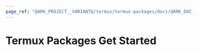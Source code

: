 ```yaml
---
page_ref: "@ARK_PROJECT__VARIANT@/termux/termux-packages/docs/@ARK_DOC__VERSION@/get-started/index.html"
---
```


# Termux Packages Get Started

<!-- @ARK_DOCS__HEADER_PLACEHOLDER@ -->

## &nbsp;

&nbsp;
